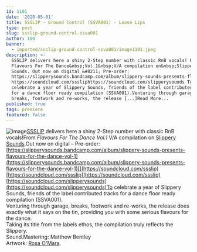 ```yaml
---
id: 1101
date: '2020-05-01'
title: SSSLIP - Ground Control (SSVA001) - Loose Lips
type: post
slug: ssslip-ground-control-ssva001
author: 100
banner:
  - imported/ssslip-ground-control-ssva001/image1101.jpeg
description: >-
  SSSLIP delivers here a shiny 2-Step number with classic RnB vocals! From
  Flavours For The Dance&nbsp;Vol.1&nbsp;V/A compilation on&nbsp;Slippery
  Sounds. Out now on digital &#8211; Pre-order:
  https://slipperysounds.bandcamp.com/album/slippery-sounds-presents-flavours-for-the-dance-vol-1
  https://soundcloud.com/sssliphttps://soundcloud.com/slipperysounds To
  celebrate a year of Slippery Sounds, friends of the label contributed tracks
  for a dance floor ready compilation (SSVA001).Venturing through garage,
  breaks, footwork and re-works, the release [...]Read More...
published: true
tags: premiere
featured: false
---
```

![image](../imported/ssslip-ground-control-ssva001/image1101.jpeg)[SSSLIP](https://soundcloud.com/ssslip) delivers here a shiny 2-Step number with classic RnB vocals!From _Flavours For The Dance_ _Vol.1_ V/A compilation on [Slippery Sounds](https://slipperysounds.bandcamp.com/).Out now on digital – Pre-order: [](https://slipperysounds.bandcamp.com/album/slippery-sounds-presents-flavours-for-the-dance-vol-1?fbclid=IwAR3WtaSsJvi4E9kQFXXyFd7y00g-wHJzojFWqJEuCZ5h2wYWiyUbiiFPq2Y)[https://slipperysounds.bandcamp.com/album/slippery-sounds-presents-flavours-for-the-dance-vol-1](https://slipperysounds.bandcamp.com/album/slippery-sounds-presents-flavours-for-the-dance-vol-1)[](https://soundcloud.com/ssslip)[https://soundcloud.com/ssslip](https://soundcloud.com/ssslip)  
[](https://soundcloud.com/slipperysounds)[https://soundcloud.com/slipperysounds](https://soundcloud.com/slipperysounds)To celebrate a year of Slippery Sounds, friends of the label contributed tracks for a dance floor ready compilation (SSVA001).  
Venturing through garage, breaks, footwork and re-works, the release does exactly what it says on the tin, providing you with some serious flavours for the dance.  
Taking its title from the labels ethos, the compilation truly reflects the Slippery.  
Sound.Mastering: Matthew Bentley  
Artwork: [Rosa O'Mara](http://instagram.com/boysaveloy).